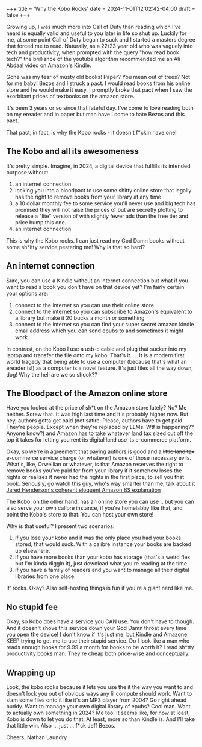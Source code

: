 +++
title = 'Why the Kobo Rocks'
date = 2024-11-01T12:02:42-04:00
draft = false
+++

Growing up, I was much more into Call of Duty than reading which I've heard is equally valid and useful to you later in life so shut up.
Luckily for me, at some point Call of Duty began to suck and I started a masters degree that forced me to read. Naturally, as a 22/23 year old who was vaguely 
into tech and productivity, when prompted with the query "how read book tech?" the brilliance of the youtube algorithm recommended me an Ali Abdaal video on Amazon's Kindle. 

Gone was my fear of musty old books! Paper? You mean out of trees? Not for me baby! Bezos and I struck a pact. I would read books from his online store and he would make 
it easy. I promptly broke that pact when I saw the exorbitant prices of textbooks on the amazon store. 

It's been 3 years or so since that fateful day. I've come to love reading both on my ereader and in paper but man have I come to hate Bezos and this pact.

That pact, in fact, is why the Kobo rocks - it doesn't f\*ckin have one!

## The Kobo and all its awesomeness

It's pretty simple. Imagine, in 2024, a digital device that fulfills its intended purpose without:
1. an internet connection
2. locking you into a bloodpact to use some shitty online store that legally has the right to remove books from your library at any time
3. a 10 dollar monthly fee to some service you'll never use and big tech has promised they will not raise the prices of but are secretly plotting to release a "lite" version of with slightly fewer ads than the free tier and price bump this one. 
4. an internet connection

This is why the Kobo rocks. I can just read my God Damn books without some sh\*itty service pestering me! Why is that so hard?

## An internet connection

Sure, you can use a Kindle without an internet connection but what if you want to read a book you don't have on that device yet?
I'm fairly certain your options are: 
1. connect to the internet so you can use their online store 
2. connect to the internet so you can subscribe to Amazon's equivalent to a library but make it 20 bucks a month or something 
3. connect to the internet so you can find your super secret amazon kindle email address which you can send epubs to and sometimes it might work.

In contrast, on the Kobo I use a usb-c cable and plug that sucker into my laptop and transfer the file onto my kobo. That's it. ... 
It is a modern first world tragedy that being able to use a computer (because that's what an ereader is!) as a computer is a novel feature.
It's just files all the way down, dog! Why the hell are we so shook??

## The Bloodpact of the Amazon online store

Have you looked at the price of sh\*t on the Amazon store lately? No? Me neither. Screw that. It was high last time and it's probably higher now. 
But hey, authors gotta get paid (not satire. Please, authors have to get paid. They're people. Except when they're replaced by LLMs. Wtf is happening?? Anyone know?) and Amazon has to take whatever land tax sized cut off the top it takes for letting you ~~rent its digital land~~ use its e-commerce platform.

Okay, so we're in agreement that paying authors is good and a ~~little land tax~~ e-commerce service charge (or whatever) is one of those necessary evils. 
What's, like, Orwellian or whatever, is that Amazon reserves the right to remove books you've paid for from your library if it somehow loses the rights or realizes it never had the rights in the first place, to sell you that book. Seriously, go watch this guy, who's way smarter than me, talk about it [Jared Henderson's coherent eloquent Amazon BS explanation](https://www.youtube.com/watch?v=xwU5xkXj7Kw&t=65s)

The Kobo, on the other hand, has an online store you can use .. but you can also serve your own calibre instance, if you're homelabby like that, and point the Kobo's store to that. You can host your own store!

Why is that useful? I present two scenarios:
1. if you lose your kobo and it was the only place you had your books stored, that would suck. With a calibre instance your books are backed up elsewhere.
2. if you have more books than your kobo has storage (that's a weird flex but I'm kinda diggin it), just download what you're reading at the time.
3. if you have a family of readers and you want to manage all their digital libraries from one place.

It' rocks. Okay? Also self-hosting things is fun if you're a giant nerd like me.

## No stupid fee

Okay, so Kobo does have a service you CAN use. You don't have to though. And it doesn't shove this service down your God Damn throat every time you open the device!
I don't know if it's just me, but Kindle and Amazone KEEP trying to get me to use their stupid service. Do I look like a man who reads enough books for 9.99 a month for books to be worth it? I read sh\*tty productivity books man. They're cheap both price-wise and conceptually.

## Wrapping up

Look, the kobo rocks because it lets you use the it the way you want to and doesn't lock you out of obvious ways any lil compute should work.
Want to slam some files onto it like it's an MP3 player from 2004? Go right ahead buddy.
Want to manage your own digital library of epubs? Cool man.
Want to actually own something in 2024? Me too. 
It seems like, for now at least, Kobo is down to let you do that. At least, more so than Kindle is. And I'll take that little win.
Also ... just ... f\*ck Jeff Bezos.

Cheers,
Nathan Laundry


